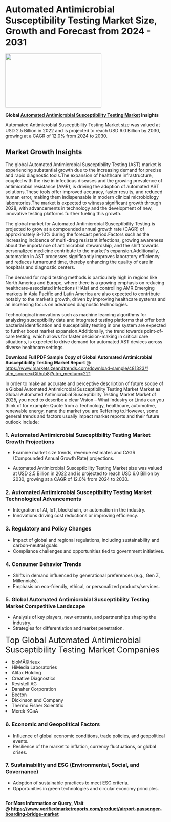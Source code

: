 <H1>Automated Antimicrobial Susceptibility Testing Market Size, Growth and Forecast from 2024 - 2031</H1><img class="aligncenter size-medium wp-image-584254" src="https://thirdeyenews.in/wp-content/uploads/2024/09/Global-Market-Research-300x168.jpeg" alt="" width="300" height="168" /><p><strong>Global&nbsp;<a href="https://www.marketsizeandtrends.com/download-sample/481323/?utm_source=Github8j?utm_medium=221">Automated Antimicrobial Susceptibility Testing Market</a> Insights</strong></p><p>Automated Antimicrobial Susceptibility Testing Market size was valued at USD 2.5 Billion in 2022 and is projected to reach USD 6.0 Billion by 2030, growing at a CAGR of 12.0% from 2024 to 2030.</p><p><h2>Market Growth Insights</h2> <p>The global Automated Antimicrobial Susceptibility Testing (AST) market is experiencing substantial growth due to the increasing demand for precise and rapid diagnostic tools.The expansion of healthcare infrastructure, coupled with the rise in infectious diseases and the growing prevalence of antimicrobial resistance (AMR), is driving the adoption of automated AST solutions.These tools offer improved accuracy, faster results, and reduced human error, making them indispensable in modern clinical microbiology laboratories.The market is expected to witness significant growth through 2028, with advancements in technology and the development of new, innovative testing platforms further fueling this growth.</p> <p>The global market for Automated Antimicrobial Susceptibility Testing is projected to grow at a compounded annual growth rate (CAGR) of approximately 8-10% during the forecast period.Factors such as the increasing incidence of multi-drug resistant infections, growing awareness about the importance of antimicrobial stewardship, and the shift towards personalized medicine contribute to the market's expansion.Additionally, automation in AST processes significantly improves laboratory efficiency and reduces turnaround time, thereby enhancing the quality of care in hospitals and diagnostic centers.</p> <p>The demand for rapid testing methods is particularly high in regions like North America and Europe, where there is a growing emphasis on reducing healthcare-associated infections (HAIs) and controlling AMR.Emerging markets in Asia Pacific and Latin America are also expected to contribute notably to the market’s growth, driven by improving healthcare systems and an increasing focus on advanced diagnostic technologies.</p> <p>Technological innovations such as machine learning algorithms for analyzing susceptibility data and integrated testing platforms that offer both bacterial identification and susceptibility testing in one system are expected to further boost market expansion.Additionally, the trend towards point-of-care testing, which allows for faster decision-making in critical care situations, is expected to drive demand for automated AST devices across diverse healthcare settings.</p> <p><span class=""><strong>Download Full PDF Sample Copy of Global Automated Antimicrobial Susceptibility Testing Market Report</strong> @ <a href="https://www.marketsizeandtrends.com/download-sample/481323/?utm_source=Github8j?utm_medium=221" target="_blank">https://www.marketsizeandtrends.com/download-sample/481323/?utm_source=Github8j?utm_medium=221</a></span></p><p>In order to make an accurate and perceptive description of future scope of a Global&nbsp;Automated Antimicrobial Susceptibility Testing Market Market as Global&nbsp;Automated Antimicrobial Susceptibility Testing Market Market of 2025, you need to describe a clear Vision &ndash; What Industry or Linda can you think of for example: Quote from a Technology, healthcare, automotive, renewable energy, name the market you are Reffering to.However, some general trends and factors usually impact market reports and their future outlook include:</p><h3>1.&nbsp;<strong>Automated Antimicrobial Susceptibility Testing Market Growth Projections</strong></h3><ul><li>Examine market size trends, revenue estimates and CAGR (Compounded Annual Growth Rate) projections.</li><li><p>Automated Antimicrobial Susceptibility Testing Market size was valued at USD 2.5 Billion in 2022 and is projected to reach USD 6.0 Billion by 2030, growing at a CAGR of 12.0% from 2024 to 2030.</p></li></ul><h3>2.&nbsp;<strong>Automated Antimicrobial Susceptibility Testing Market Technological Advancements</strong></h3><ul><li>Integration of AI, IoT, blockchain, or automation in the industry.</li><li>Innovations driving cost reductions or improving efficiency.</li></ul><h3>3.&nbsp;<strong>Regulatory and Policy Changes</strong></h3><ul><li>Impact of global and regional regulations, including sustainability and carbon-neutral goals.</li><li>Compliance challenges and opportunities tied to government initiatives.</li></ul><h3>4.&nbsp;<strong>Consumer Behavior Trends</strong></h3><ul><li>Shifts in demand influenced by generational preferences (e.g., Gen Z, Millennials).</li><li>Emphasis on eco-friendly, ethical, or personalized products/services.</li></ul><h3>5.&nbsp;<strong>Global Automated Antimicrobial Susceptibility Testing Market Competitive Landscape</strong></h3><ul><li>Analysis of key players, new entrants, and partnerships shaping the industry.</li><li>Strategies for differentiation and market penetration.</li></ul><p data-pm-slice="1 1 []"><span style="color: inherit; font-family: inherit; font-size: 25px;">Top Global Automated Antimicrobial Susceptibility Testing Market Companies</span></p><div class="" data-test-id=""><p><li>bioMÃ©rieux</li><li> HiMedia Laboratories</li><li> Alifax Holding</li><li> Creative Diagnostics</li><li> Resistell AG</li><li> Danaher Corporation</li><li> Becton</li><li> Dickinson and Company</li><li> Thermo Fisher Scientific</li><li> Merck KGaA</li></p></div><h3>6.&nbsp;<strong>Economic and Geopolitical Factors</strong></h3><ul><li>Influence of global economic conditions, trade policies, and geopolitical events.</li><li>Resilience of the market to inflation, currency fluctuations, or global crises.</li></ul><h3>7.&nbsp;<strong>Sustainability and ESG (Environmental, Social, and Governance)</strong></h3><ul><li>Adoption of sustainable practices to meet ESG criteria.</li><li>Opportunities in green technologies and circular economy principles.</li></ul><h2><strong style="font-size: 14px;">For More Information or Query, Visit @&nbsp;</strong><a style="background-color: #ffffff; font-size: 14px;" href="https://www.marketsizeandtrends.com/report/automated-antimicrobial-susceptibility-testing-market/" target="_blank">https://www.verifiedmarketreports.com/product/airport-passenger-boarding-bridge-market</a></h2>